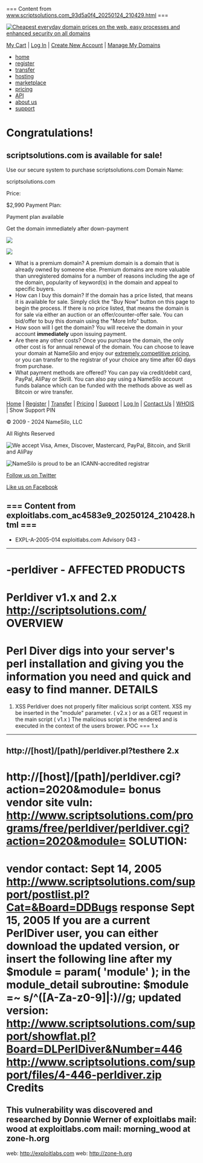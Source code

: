 === Content from www.scriptsolutions.com_93d5a0f4_20250124_210429.html ===


[![Cheapest everyday domain prices on the web, easy processes and enhanced security on all domains](/images/logo_main.gif)](/)

[My Cart](/cart)  |
[Log In](/login) |
[Create New Account](/login) |
[Manage My Domains](/account_domains.php)

* [home](/)
* [register](/domain/search-domains)
* [transfer](/domain/transfer-domains)
* [hosting](/hosting)
* [marketplace](/Marketplace)
* [pricing](/pricing)
* [API](/api-reference)
* [about us](/about-us)
* [support](/support/v2)

# Congratulations!

## scriptsolutions.com is available for sale!

Use our secure system to purchase scriptsolutions.com
Domain Name:

scriptsolutions.com

Price:

$2,990
Payment Plan:

Payment plan available

Get the domain immediately after down-payment

[![](/images/button_buy_now_cart_big.png)](https://www.namesilo.com/cart.php?marketplace_id=ZmRmZmZ3ZmxmAwZ4ZmD=1or65o907n868p4q4651q93427r07p03&wsmb=1)

[![](/images/button_make_an_offer_big.png)](https://www.namesilo.com/OfferCounter?auction=ZmRmZmZ3ZmxmAwZ4ZmD=1or65o907n868p4q4651q93427r07p03)

* What is a premium domain?
  A premium domain is a domain that is already owned by someone else. Premium domains are more valuable
  than unregistered domains for a number of reasons including the age of the domain, popularity of keyword(s)
  in the domain and appeal to specific buyers.
* How can I buy this domain?
  If the domain has a price listed, that means it is available for sale. Simply click the "Buy Now" button
  on this page to begin the process.
  If there is no price listed, that means the domain is for sale via either
  an auction or an offer/counter-offer sale. You can bid/offer to buy this domain using the "More Info" button.
* How soon will I get the domain?
  You will receive the domain in your account **immediately** upon issuing payment.
* Are there any other costs?
  Once you purchase the domain, the only other cost is for annual renewal of the domain. You can choose to leave
  your domain at NameSilo and enjoy our [extremely competitive pricing](/pricing), or you can
  transfer to the registrar of your choice any time after 60 days from purchase.
* What payment methods are offered?
  You can pay via credit/debit card, PayPal, AliPay or Skrill. You can also pay using a NameSilo account funds balance which
  can be funded with the methods above as well as Bitcoin or wire transfer.

[Home](/) |
[Register](/domain/search-domains) |
[Transfer](/transfer) |
[Pricing](/pricing) |
[Support](/Support) |
[Log In](/login) |
[Contact Us](/contact-us)
| [WHOIS](/whois.php)
| Show Support PIN

© 2009 - 2024 NameSilo, LLC

All Rights Reserved

![We accept Visa, Amex, Discover, Mastercard, PayPal, Bitcoin, and Skrill and AliPay](/images/payment_options_bottom_alp.gif)

![](/images/icann_logo_new.gif "NameSilo is proud to be an ICANN-accredited registrar")

[Follow us on Twitter](https://twitter.com/namesilo "Follow NameSilo on Twitter")

[Like us on Facebook](http://www.facebook.com/namesilo "Like NameSilo on Facebook")



=== Content from exploitlabs.com_ac4583e9_20250124_210428.html ===
------------------------------------------------------------
- EXPL-A-2005-014 exploitlabs.com Advisory 043 -
------------------------------------------------------------
-perldiver -
AFFECTED PRODUCTS
=================
Perldiver v1.x and 2.x
http://scriptsolutions.com/
OVERVIEW
========
Perl Diver digs into your server's perl installation
and giving you the information you need and quick
and easy to find manner.
DETAILS
=======
1. XSS
Perldiver does not properly filter malicious script content.
XSS my be inserted in the "module" parameter. ( v2.x )
or as a GET request in the main script ( v1.x )
The malicious script is the rendered and is executed
in the context of the users brower.
POC
===
1.x
------
http://[host]/[path]/perldiver.pl?testhere
2.x
------
http://[host]/[path]/perldiver.cgi?action=2020&module=
bonus vendor site vuln:
http://www.scriptsolutions.com/programs/free/perldiver/perldiver.cgi?action=2020&module=
SOLUTION:
=========
vendor contact:
Sept 14, 2005
http://www.scriptsolutions.com/support/postlist.pl?Cat=&Board=DDBugs
response Sept 15, 2005
If you are a current PerlDiver user, you can either download the updated version,
or insert the following line after my $module = param( 'module' );
in the module\_detail subroutine:
$module =~ s/^([A-Za-z0-9]|:)//g;
updated version:
http://www.scriptsolutions.com/support/showflat.pl?Board=DLPerlDiver&Number=446
http://www.scriptsolutions.com/support/files/4-446-perldiver.zip
Credits
=======
This vulnerability was discovered and researched by
Donnie Werner of exploitlabs
mail: wood at exploitlabs.com
mail: morning\_wood at zone-h.org
--
web: http://exploitlabs.com
web: http://zone-h.org

